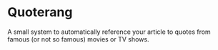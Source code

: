 # Quoterang
A small system to automatically reference your article to quotes from famous (or not so famous) movies or TV shows.
